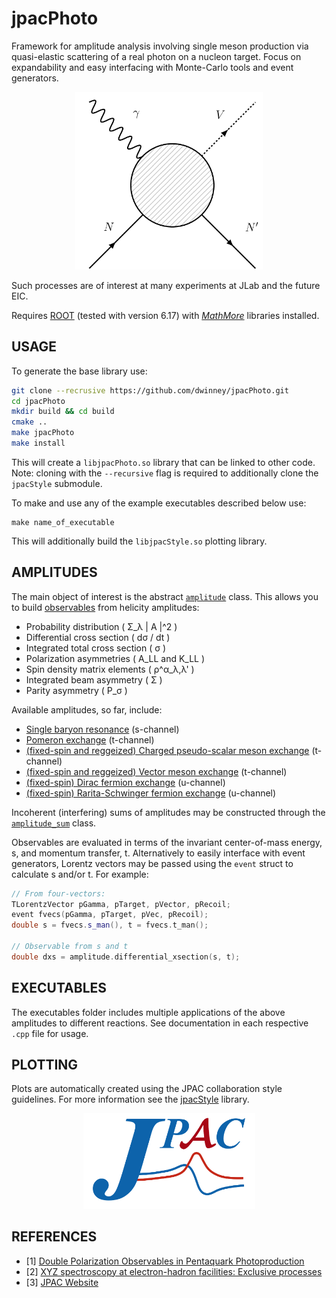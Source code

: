 #   jpacPhoto
Framework for amplitude analysis involving single meson production via quasi-elastic scattering of a real photon on a nucleon target. Focus on expandability and easy interfacing with Monte-Carlo tools and event generators.

<p align="center">
  <img width="300" src="./doc/FeynmanDiagram.png">
</p>

Such processes are of interest at many experiments at JLab and the future EIC.

Requires [ROOT](https://root.cern.ch/) (tested with version 6.17) with [*MathMore*](https://root.cern.ch/mathmore-library) libraries installed.

##  USAGE
To generate the base library use:
```bash
git clone --recrusive https://github.com/dwinney/jpacPhoto.git 
cd jpacPhoto
mkdir build && cd build
cmake ..
make jpacPhoto
make install
```
This will create a `libjpacPhoto.so` library that can be linked to other code. 
Note: cloning with the `--recursive` flag is required to additionally clone the `jpacStyle` submodule.

To make and use any of the example executables described below use:
```
make name_of_executable
```
This will additionally build the ``libjpacStyle.so`` plotting library.

##  AMPLITUDES
The main object of interest is the abstract [`amplitude`](./include/amplitudes/amplitude.hpp) class. This allows you to build [observables](./src/amplitudes/observables.cpp) from helicity amplitudes:

* Probability distribution ( Σ_λ | A |^2 )
* Differential cross section ( dσ / dt )
* Integrated total cross section ( σ )
* Polarization asymmetries ( A_LL and K_LL )
* Spin density matrix elements ( ρ^α_λ,λ' )
* Integrated beam asymmetry ( Σ )
* Parity asymmetry ( P_σ )

Available amplitudes, so far, include:

* [Single baryon resonance](./include/amplitudes/baryon_resonance.hpp) (s-channel)
* [Pomeron exchange](./include/amplitudes/pomeron_exchange.hpp) (t-channel)
* [(fixed-spin and reggeized) Charged pseudo-scalar meson exchange](./include/amplitudes/vector_exchange.hpp) (t-channel)
* [(fixed-spin and reggeized) Vector meson exchange](./include/amplitudes/vector_exchange.hpp) (t-channel)
* [(fixed-spin) Dirac fermion exchange](./include/amplitudes/dirac_exchange.hpp) (u-channel)
* [(fixed-spin) Rarita-Schwinger fermion exchange](./include/amplitudes/rarita_exchange.hpp) (u-channel)

Incoherent (interfering) sums of amplitudes may be constructed through the [`amplitude_sum`](./include/amplitudes/amplitude_sum.hpp) class.

Observables are evaluated in terms of the invariant center-of-mass energy, s, and momentum transfer, t. Alternatively to easily interface with event generators, Lorentz vectors may be passed using the `event` struct to calculate s and/or t. For example:
```c++
// From four-vectors:
TLorentzVector pGamma, pTarget, pVector, pRecoil;
event fvecs(pGamma, pTarget, pVec, pRecoil);
double s = fvecs.s_man(), t = fvecs.t_man();

// Observable from s and t
double dxs = amplitude.differential_xsection(s, t);
```

##  EXECUTABLES
The executables folder includes multiple applications of the above amplitudes to different reactions. See documentation in each respective `.cpp` file for usage.

##  PLOTTING
Plots are automatically created using the JPAC collaboration style guidelines. For more information see the [jpacStyle](https://github.com/dwinney/jpacStyle) library.

<p align="center">
  <img width="275" src="./doc/JPAClogo.png">
</p>

##  REFERENCES
+ [1] [Double Polarization Observables in Pentaquark Photoproduction](https://arxiv.org/abs/1907.09393)
+ [2] [XYZ spectroscopy at electron-hadron facilities: Exclusive processes](https://arxiv.org/abs/2008.01001)
+ [3] [JPAC Website](http://cgl.soic.indiana.edu/jpac/index.php)